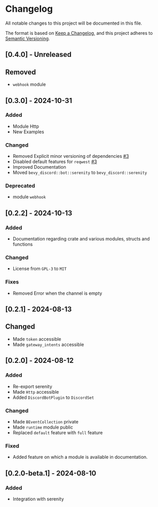 # Changelog

All notable changes to this project will be documented in this file.

The format is based on [Keep a Changelog](https://keepachangelog.com/en/1.1.0/),
and this project adheres to [Semantic Versioning](https://semver.org/spec/v2.0.0.html).

## [0.4.0] - Unreleased

## Removed
- `webhook` module

## [0.3.0] - 2024-10-31

### Added
- Module Http
- New Examples

### Changed
- Removed Explicit minor versioning of dependencies [#3](https://github.com/as1100k/bevy-discord/pull/3)
- Disabled default features for `reqwest` [#3](https://github.com/as1100k/bevy-discord/pull/3)
- Improved Documentation
- Moved `bevy_discord::bot::serenity` to `bevy_discord::serenity`

### Deprecated
- module `webhook`

## [0.2.2] - 2024-10-13

### Added
- Documentation regarding crate and various modules, structs and functions

### Changed
- License from `GPL-3` to `MIT`

### Fixes
- Removed Error when the channel is empty

## [0.2.1] - 2024-08-13

## Changed
- Made `token` accessible
- Made `gateway_intents` accessible

## [0.2.0] - 2024-08-12

### Added
- Re-export serenity
- Made `Http` accessible
- Added `DiscordBotPlugin` to `DiscordSet`

### Changed
- Made `BEventCollection` private
- Made `runtime` module public
- Replaced `default` feature with `full` feature

### Fixed
- Added feature on which a module is available in documentation.

## [0.2.0-beta.1] - 2024-08-10

### Added
- Integration with serenity

